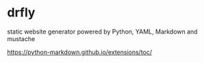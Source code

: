 # drfly

static website generator powered by Python, YAML, Markdown and mustache


https://python-markdown.github.io/extensions/toc/